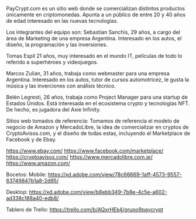 PayCrypt.com es un sitio web donde se comercializan distintos productos únicamente en criptomonedas. Apunta a un público de entre 20 y 40 años de edad interesado en las nuevas tecnologías.

Los integrantes del equipo son:
Sebastian Sanchis, 29 años, a cargo del área de Marketing de una empresa Argentina. Interesado en los autos, el diseño, la programación y las inversiones.

Tomas Espil 21 años, muy interesado en el mundo IT, películas de todo lo referido a superhéroes y videojuegos.

Marcos Zulian, 31 años, trabaja como webmaster para una empresa Argentina. Interesado en los autos, tutor de cursos automotricez, le gusta la música y  las inverciones con análisis técnico.

Belén Legresti, 26 años, trabaja como Project Manager para una startup de Estados Unidos. Está interesada en el ecosistema crypto y tecnologías NFT. De hecho, es jugadora del Axie Infinity.

Sitios web tomados de referencia:
Tomamos de referencia el modelo de negocio de Amazon y MercadoLibre, la idea de comercializar en cryptos de CryptoAvisos.com, y el diseño de todas estas, incluyendo el Marketplace de Facebook  y de Ebay.

https://www.ebay.com/
https://www.facebook.com/marketplace/
https://cryptoavisos.com/
https://www.mercadolibre.com.ar/
https://www.amazon.com/

Bocetos:
Mobile: https://xd.adobe.com/view/78c66669-1aff-4573-9557-63749847b1a8-2d95/

Desktop: https://xd.adobe.com/view/b8ebb349-7b8e-4c5e-a602-ad338c188a40-edb8/

Tablero de Trello: https://trello.com/b/AQxrHEk4/grupo9paycrypt
